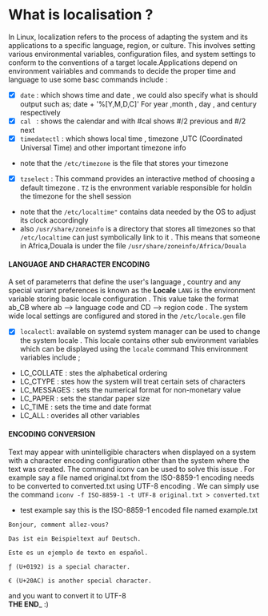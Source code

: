 # What is localisation ?
In Linux, localization refers to the process of adapting the system and its applications to a specific language, region, or culture. This involves setting various environmental variables, configuration files, and system settings to conform to the conventions of a target locale.Applications depend on environment vairiables and commands to decide the proper time and language to use
some basc commands include :
- [x] ``date`` :
 which shows time and date , we could also specify what is should output such as;
date + '%[Y,M,D,C]' For year ,month , day , and century respectively
- [x] ``cal `` :
   shows the calendar and with #cal shows #/2 previous and #/2 next
- [x] ``timedatectl`` :
 which shows local time , timezone ,UTC (Coordinated Universal Time) and other important timezone info
* note that the ``/etc/timezone`` is the file that stores your timezone
- [x] ``tzselect`` :
 This command provides an interactive method of choosing a default timezone .
 ``TZ`` is the envronment variable responsible for holdin the timezone for the shell session
 * note that the ``/etc/localtime"`` contains data needed by the OS to adjust its clock accordingly 
 * also ``/usr/share/zoneinfo`` is a directory that stores all timezones so that ``/etc/localtime`` can just symbolically link to it . This means that someone in Africa,Douala is under the file ``/usr/share/zoneinfo/Africa/Douala`` 
 #### LANGUAGE AND CHARACTER ENCODING 
  A set of parameterrs that define the user's language , country and any special variant preferences is known as the __Locale__
``LANG`` is the  environment variable storing basic locale configuration . This value take the format ab_CB where ab --> language code and CD --> region code . The system wide local settings are configured and stored in the  ``/etc/locale.gen`` file
- [x] ``localectl``: 
 available on systemd system manager can be used to change the system locale . This locale contains other sub environment variables which can be displayed using the ``locale`` command  This environment variables include ;
- LC_COLLATE :
 stes the alphabetical ordering
- LC_CTYPE :
 stes how the system will treat certain sets of characters
 - LC_MESSAGES :
 sets the numerical format for non-monetary value
 - LC_PAPER :
sets the standar paper size
 - LC_TIME :
sets the time and date format 
 - LC_ALL :
overides all other variables
#### ENCODING CONVERSION
Text may appear with unintelligible characters when displayed on a system with a character
encoding configuration other than the system where the text was created. The command iconv
can be used to solve this issue . For example say a file named original.txt from the ISO-8859-1 encoding needs to be converted to converted.txt using UTF-8 encoding . 
We can simply use the command ``iconv -f ISO-8859-1 -t UTF-8 original.txt > converted.txt``  
* test example 
say this is the ISO-8859-1 encoded file named example.txt
```
Bonjour, comment allez-vous?

Das ist ein Beispieltext auf Deutsch.

Este es un ejemplo de texto en español.

ƒ (U+0192) is a special character.

€ (U+20AC) is another special character.
```
and you want to convert it to UTF-8  
__THE END___
:)
